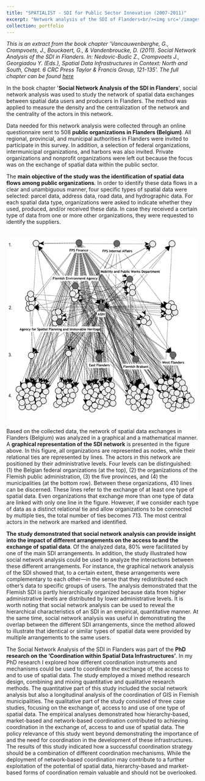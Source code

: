 ```yaml
---
title: "SPATIALIST - SDI for Public Sector Innovation (2007-2011)"
excerpt: "Network analysis of the SDI of Flanders<br/><img src='/images/network.png'>"
collection: portfolio
---
```


_This is an extract from the book chapter 'Vancauwenberghe, G., Crompvoets, J., Bouckaert, G., & Vandenbroucke, D. (2011). Social Network Analysis of the SDI in Flanders. In: Nedovic-Budic Z., Crompvoets J., Georgiadou Y. (Eds.), Spatial Data Infrastructures in Context: North and South, Chapt. 6 CRC Press Taylor & Francis Group, 121-135'. The full chapter can be found [here](https://www.routledge.com/Spatial-Data-Infrastructures-in-Context-North-and-South/Nedovic-Budic-Crompvoets-Georgiadou/p/book/9781138077669?srsltid=AfmBOop_LpxdS3YZV6Og3lFHcBU6GsGZnxUqWSiSdIKndE2EzbsBGDKV)_

In the book chapter '**Social Network Analysis of the SDI in Flanders**', social network analysis was used to study the network of spatial data exchanges between spatial data users and producers in Flanders. The method was applied to measure the density and the centralization of the network and the centrality of the actors in this network. 

Data needed for this network analysis were collected through an online questionnaire sent to 508 **public organizations in Flanders (Belgium)**. All regional, provincial, and municipal authorities in Flanders were invited to participate in this survey. In addition, a selection of federal organizations, intermunicipal organizations, and harbors was also invited. Private organizations and nonprofit organizations were left out because the focus was on the exchange of spatial data within the public sector.

The **main objective of the study was the identification of spatial data flows among public organizations**. In order to identify these data flows in a clear and unambiguous manner, four specific types of spatial data were selected: parcel data, address data, road data, and hydrographic data. For each spatial data type, organizations were asked to indicate whether they used, produced, and/or received these data. In case they received a certain type of data from one or more other organizations, they were requested to identify the suppliers.

<br/><img src='/images/network.png'>

Based on the collected data, the network of spatial data exchanges in Flanders (Belgium) was analyzed in a graphical and a mathematical manner. A **graphical representation of the SDI network** is presented in the figure above. In this figure, all organizations are represented as nodes, while their relational ties are represented by lines. The actors in this network are positioned by their administrative levels. Four levels can be distinguished: (1) the Belgian federal organizations (at the top), (2) the organizations of the Flemish public administration, (3) the five provinces, and (4) the municipalities (at the bottom row). Between these organizations, 410 lines can be discerned. These lines refer to the exchange of at least one type of spatial data. Even organizations that exchange more than one type of data are linked with only one line in the figure. However, if we consider each type of data as a distinct relational tie and allow organizations to be connected by multiple ties, the total number of ties becomes 713. The most central actors in the network are marked and identified. 

**The study demonstrated that social network analysis can provide insight into the impact of different arrangements on the access to and the exchange of spatial data**. Of the analyzed data, 80% were facilitated by one of the main SDI arrangements. In addition, the study illustrated how social network analysis could be used to analyze the interactions between these different arrangements. For instance, the graphical network analysis of the SDI showed that, to a certain extent, these arrangements were complementary to each other—in the sense that they redistributed each other’s data to specific groups of users. The analysis demonstrated that the Flemish SDI is partly hierarchically organized because data from higher administrative levels are distributed by lower administrative levels. It is worth noting that social network analysis can be used to reveal the hierarchical characteristics of an SDI in an empirical, quantitative manner. At the same time, social network analysis was useful in demonstrating the overlap between the different SDI arrangements, since the method allowed to illustrate that identical or similar types of spatial data were provided by multiple arrangements to the same users. 

The Social Network Analysis of the SDI in Flanders was part of the **PhD research on the ‘Coordination within Spatial Data Infrastructures’**. In my PhD research I explored how different coordination instruments and mechanisms could be used to coordinate the exchange of, the access to and to use of spatial data. The study employed a mixed method research design, combining and mixing quantitative and qualitative research methods. The quantitative part of this study included the social network analysis but also a longitudinal analysis of the coordination of GIS in Flemish municipalities. The qualitative part of the study consisted of three case studies, focusing on the exchange of, access to and use of one type of spatial data. The empirical analyses demonstrated how hierarchy-based, market-based and network-based coordination contributed to achieving coordination in the exchange of, access to and use of spatial data. The policy relevance of this study went beyond demonstrating the importance of and the need for coordination in the development of these infrastructures. The results of this study indicated how a successful coordination strategy should be a combination of different coordination mechanisms. While the deployment of network-based coordination may contribute to a further exploitation of the potential of spatial data, hierarchy-based and market-based forms of coordination remain valuable and should not be overlooked.

